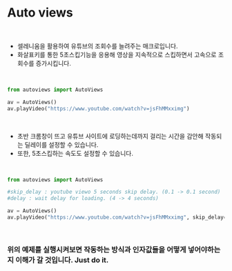 
<h1>Auto views</h1>

<br/>

- 셀레니움을 활용하여 유튜브의 조회수를 늘려주는 매크로입니다.
- 화살표키를 통한 5초스킵기능을 응용해 영상을 지속적으로 스킵하면서 고속으로 조회수를 증가시킵니다.

<br/>

```python
from autoviews import AutoViews

av = AutoViews()
av.playVideo("https://www.youtube.com/watch?v=jsFhMMxximg")
```

<br/>

- 초반 크롬창이 뜨고 유튜브 사이트에 로딩하는데까지 걸리는 시간을 감안해 작동되는 딜레이를 설정할 수 있습니다.
- 또한, 5초스킵하는 속도도 설정할 수 있습니다.

<br/>

```python
from autoviews import AutoViews

#skip_delay : youtube viewo 5 seconds skip delay. (0.1 -> 0.1 second)
#delay : wait delay for loading. (4 -> 4 seconds)

av = AutoViews()
av.playVideo("https://www.youtube.com/watch?v=jsFhMMxximg", skip_delay=0.1, delay=4)
```

<br/>

<h3>위의 예제를 실행시켜보면 작동하는 방식과 인자값들을 어떻게 넣어야하는지 이해가 갈 것입니다. Just do it.</h3>
